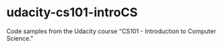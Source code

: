 # udacity-cs101-introCS
Code samples from the Udacity course "CS101 - Introduction to Computer Science."
